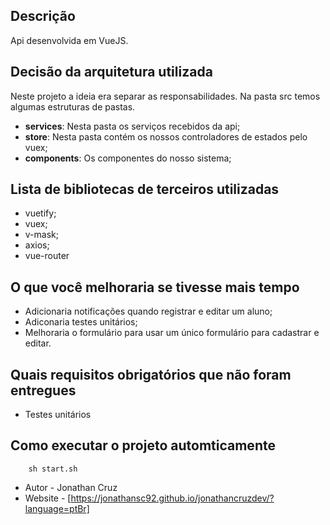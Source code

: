 ## Descrição

Api desenvolvida em VueJS.

## Decisão da arquitetura utilizada

Neste projeto a ideia era separar as responsabilidades.
Na pasta src temos algumas estruturas de pastas.
- **services**: Nesta pasta os serviços recebidos da api;
- **store**: Nesta pasta contém os nossos controladores de estados pelo vuex;
- **components**: Os componentes do nosso sistema;

## Lista de bibliotecas de terceiros utilizadas

- vuetify; 
- vuex;
- v-mask; 
- axios; 
- vue-router

## O que você melhoraria se tivesse mais tempo

- Adicionaria notificações quando registrar e editar um aluno;
- Adiconaria testes unitários;
- Melhoraria o formulário para usar um único formulário para cadastrar e editar.

## Quais requisitos obrigatórios que não foram entregues

- Testes unitários

## Como executar o projeto automticamente

```
    sh start.sh
```

- Autor - Jonathan Cruz
- Website - [https://jonathansc92.github.io/jonathancruzdev/?language=ptBr]

